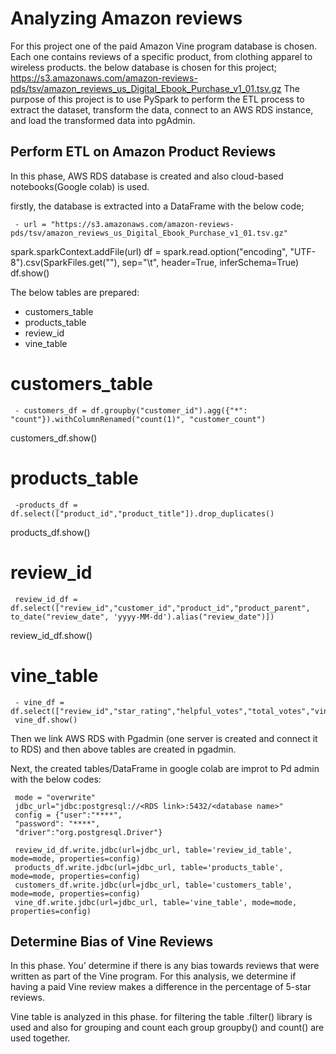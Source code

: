 # Analyzing Amazon reviews

For this project one of the paid Amazon Vine program database is chosen. Each one contains reviews of a specific product, from clothing apparel to wireless products. the below database is chosen for this project;
	 https://s3.amazonaws.com/amazon-reviews-pds/tsv/amazon_reviews_us_Digital_Ebook_Purchase_v1_01.tsv.gz
The purpose of this project is to use PySpark to perform the ETL process to extract the dataset, transform the data, connect to an AWS RDS instance, and load the transformed data into pgAdmin.

## Perform ETL on Amazon Product Reviews

In this phase, AWS RDS database is created and also cloud-based notebooks(Google colab) is used.

firstly, the database is extracted into a DataFrame with the below code;

	 - url = "https://s3.amazonaws.com/amazon-reviews-pds/tsv/amazon_reviews_us_Digital_Ebook_Purchase_v1_01.tsv.gz"
spark.sparkContext.addFile(url)
df = spark.read.option("encoding", "UTF-8").csv(SparkFiles.get(""), sep="\t", header=True, inferSchema=True)
df.show()

The below tables are prepared:
 - customers_table  
 - products_table 
 - review_id 
 - vine_table
 
 # customers_table
	 - customers_df = df.groupby("customer_id").agg({"*": "count"}).withColumnRenamed("count(1)", "customer_count")
customers_df.show()

# products_table 

	 -products_df = df.select(["product_id","product_title"]).drop_duplicates()
products_df.show()

# review_id
	 review_id_df = df.select(["review_id","customer_id","product_id","product_parent", to_date("review_date", 'yyyy-MM-dd').alias("review_date")])
review_id_df.show()

#  vine_table

	 - vine_df = df.select(["review_id","star_rating","helpful_votes","total_votes","vine","verified_purchase"])
	 vine_df.show()

Then we link AWS RDS with Pgadmin (one server is created and connect it to RDS) and then above tables are created in pgadmin.

Next, the created tables/DataFrame in google colab are improt to Pd admin with the below codes:

	 mode = "overwrite"
	 jdbc_url="jdbc:postgresql://<RDS link>:5432/<database name>"
	 config = {"user":"****", 
	 "password": "****",
	 "driver":"org.postgresql.Driver"}

	 review_id_df.write.jdbc(url=jdbc_url, table='review_id_table', mode=mode, properties=config)
	 products_df.write.jdbc(url=jdbc_url, table='products_table', mode=mode, properties=config)
	 customers_df.write.jdbc(url=jdbc_url, table='customers_table', mode=mode, properties=config)
	 vine_df.write.jdbc(url=jdbc_url, table='vine_table', mode=mode, properties=config)


## Determine Bias of Vine Reviews

In this phase. You’ determine if there is any bias towards reviews that were written as part of the Vine program. For this analysis, we determine if having a paid Vine review makes a difference in the percentage of 5-star reviews.

Vine table is analyzed in this phase. for filtering the table .filter() library is used and also for grouping and count each group groupby() and count() are used together. 
